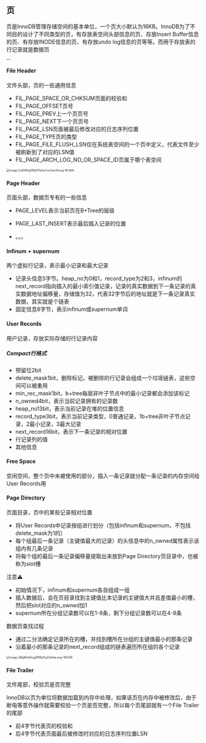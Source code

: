 ## 页

页是InnoDB管理存储空间的基本单位，一个页大小默认为16KB。InnoDB为了不同目的设计了不同类型的页，有存放表空间头部信息的页、存放Insert Buffer信息的页、有存放INODE信息的页、有存放undo log信息的页等等。而用于存放表的行记录就是数据页

<img src="https://p1-jj.byteimg.com/tos-cn-i-t2oaga2asx/gold-user-assets/2019/12/17/16f13ee1e2dfac7c~tplv-t2oaga2asx-zoom-in-crop-mark:1304:0:0:0.awebp" alt="img" style="zoom:25%;" />

#### File Header

文件头部，页的一些通用信息

+ FIL_PAGE_SPACE_OR_CHKSUM页面的校验和
+ FIL_PAGE_OFFSET页号
+ FIL_PAGE_PREV上一个页页号
+ FIL_PAGE_NEXT下一个页页号
+ FIL_PAGE_LSN页面被最后修改对应的日志序列位置
+ FIL_PAGE_TYPE页的类型
+ FIL_PAGE_FILE_FLUSH_LSN仅在系统表空间的一个页中定义，代表文件至少被刷新到了对应的LSN值
+ FIL_PAGE_ARCH_LOG_NO_OR_SPACE_ID页属于哪个表空间

<img src="https://p1-jj.byteimg.com/tos-cn-i-t2oaga2asx/gold-user-assets/2019/5/8/16a95c10eb9d61ce~tplv-t2oaga2asx-zoom-in-crop-mark:1304:0:0:0.awebp" alt="image_1ca00fhg418pl1f1a1iav1uo3aou9.png-90.9kB" style="zoom:50%;" />

#### Page Header

页面头部，数据页专有的一些信息

+ PAGE_LEVEL表示当前页在B+Tree的层级

+ PAGE_LAST_INSERT表示最后插入记录的位置
+ 。。。

#### Infinum + supernum

两个虚拟行记录，表示最小记录和最大记录

+ 记录头信息5字节。heap_no为0和1，record_type为2和3，infinum的next_record指向插入的最小索引值记录，记录的真实数据到下一条记录的真实数据地址偏移量，存储值为32，代表32字节后的地址就是下一条记录真实数据，其实就是个链表
+ 固定信息8字节，表示infinum或supernum单词

#### User Records

用户记录，存放实际存储的行记录内容

##### Compact行格式

+ 预留位2bit
+ delete_mask1bit，删除标记。被删除的行记录会组成一个垃圾链表，这些空间可以被重用
+ min_rec_mask1bit，b+tree每层非叶子节点中的最小记录都会添加该标记
+ n_owned4bit，表示当前记录拥有的记录数
+ heap_no13bit，表示当前记录在堆的位置信息
+ record_type3bit，表示当前记录类型，0普通记录，1b+tree非叶子节点记录，2最小记录，3最大记录
+ next_record16bit，表示下一条记录的相对位置
+ 行记录列的值
+ 其他信息

#### Free Space

空闲空间，整个页中未被使用的部分，插入一条记录就分配一条记录的内存空间给User Records用

#### Page Directory

页面目录，页中的某些记录相对位置

+ 将User Records中记录按组进行划分（包括infinum和supernum，不包括delete_mask为1的）
+ 每个组最后一条记录（主键值最大的记录）的头信息中的n_owned属性表示该组内有几条记录
+ 将每个组的最后一条记录偏移量提取出来放到Page Directory页目录中，也被称为slot槽

注意⚠️

+ 初始情况下，infinum和supernum各自组成一组
+ 插入数据后，会在页目录找到主键值比本记录的主键值大并且差值最小的槽，然后把slot对应的n_owned加1
+ supernum所在分组记录数可以在1-8条，剩下分组记录数可以在4-8条

数据页查找过程

+ 通过二分法确定记录所在的槽，并找到槽所在分组的主键值最小的那条记录
+ 沿着最小的那条记录的next_record组成的链表遍历所在组的各个记录

<img src="http://120.24.5.130:9000/typora/bf687b10-35c2-43c3-8e36-857eb8a94824.awebp" alt="image_1d6g64af2sgj1816ktl1q22dehp.png-189.1kB" style="zoom: 50%;" />

#### File Trailer

文件尾部，校验页是否完整

InnoDB以页为单位将数据加载到内存中处理，如果该页在内存中被修改后，由于断电等意外操作就需要校验一个页是否完整，所以每个页尾部就有一个File Trailer的尾部

+ 前4字节代表页的校验和
+ 后4字节代表页面最后被修改时对应的日志序列位置LSN

